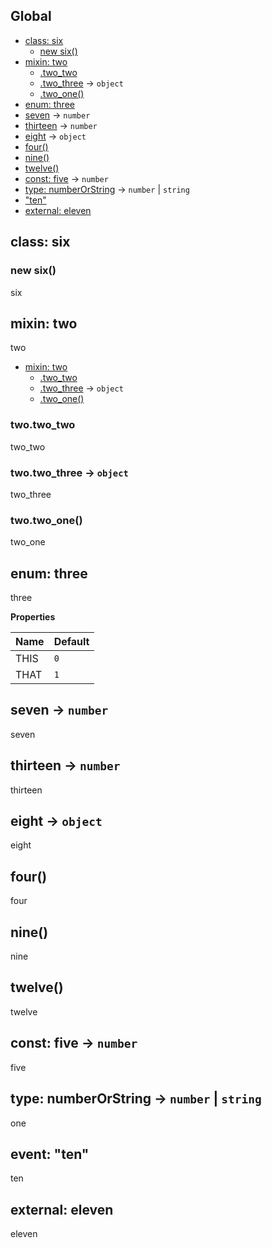 ## Global
* [class: six](#six)
  * [new six()](#new_six_new)
* [mixin: two](#two)
  * [.two_two](#two.two_two)
  * [.two_three](#two.two_three) → <code>object</code>
  * [.two_one()](#two.two_one)
* [enum: three](#three)
* [seven](#seven) → <code>number</code>
* [thirteen](#thirteen) → <code>number</code>
* [eight](#eight) → <code>object</code>
* [four()](#four)
* [nine()](#nine)
* [twelve()](#twelve)
* [const: five](#five) → <code>number</code>
* [type: numberOrString](#numberOrString) → <code>number</code> \| <code>string</code>
* ["ten"](#event_ten)
* [external: eleven](#external_eleven)

<a name="six"></a>
## class: six
<a name="new_six_new"></a>
### new six()
six

<a name="two"></a>
## mixin: two
two


* [mixin: two](#two)
  * [.two_two](#two.two_two)
  * [.two_three](#two.two_three) → <code>object</code>
  * [.two_one()](#two.two_one)

<a name="two.two_two"></a>
### two.two_two
two_two

<a name="two.two_three"></a>
### two.two_three → <code>object</code>
two_three

<a name="two.two_one"></a>
### two.two_one()
two_one

<a name="three"></a>
## enum: three
three

**Properties**

| Name | Default |
| --- | --- |
| THIS | <code>0</code> | 
| THAT | <code>1</code> | 

<a name="seven"></a>
## seven → <code>number</code>
seven

<a name="thirteen"></a>
## thirteen → <code>number</code>
thirteen

<a name="eight"></a>
## eight → <code>object</code>
eight

<a name="four"></a>
## four()
four

<a name="nine"></a>
## nine()
nine

<a name="twelve"></a>
## twelve()
twelve

<a name="five"></a>
## const: five → <code>number</code>
five

<a name="numberOrString"></a>
## type: numberOrString → <code>number</code> \| <code>string</code>
one

<a name="event_ten"></a>
## event: "ten"
ten

<a name="external_eleven"></a>
## external: eleven
eleven

